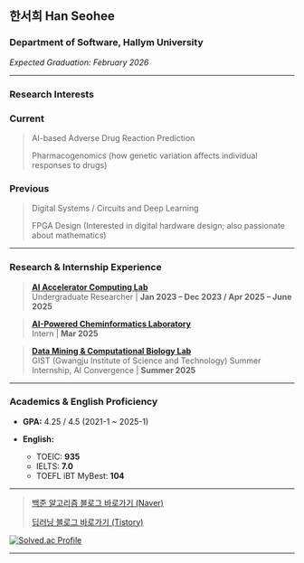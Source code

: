 ## 한서희 Han Seohee

### Department of Software, Hallym University
*Expected Graduation: February 2026*

---

### Research Interests
### Current
> AI-based Adverse Drug Reaction Prediction
> 
> Pharmacogenomics (how genetic variation affects individual responses to drugs)

### Previous
> Digital Systems / Circuits and Deep Learning
>
> FPGA Design (Interested in digital hardware design; also passionate about mathematics)

---

### Research & Internship Experience
> **[AI Accelerator Computing Lab](https://sites.google.com/site/embeddedsochallymuniv/esoc/jeonggunlee)**  
  Undergraduate Researcher | **Jan 2023 – Dec 2023 / Apr 2025 – June 2025**

> **[AI-Powered Cheminformatics Laboratory](https://sites.google.com/view/hallym-apclab/home)**  
  Intern | **Mar 2025**

> **[Data Mining & Computational Biology Lab](https://combio.gist.ac.kr/combio/)**  
  GIST (Gwangju Institute of Science and Technology) Summer Internship, AI Convergence | **Summer 2025**

---

### Academics & English Proficiency
- **GPA:** 4.25 / 4.5 (2021-1 ~ 2025-1)
 
- **English:**  
  - TOEIC: **935**  
  - IELTS: **7.0** 
  - TOEFL iBT MyBest: **104** 

---
> [백준 알고리즘 블로그 바로가기 (Naver)](https://blog.naver.com/jyaenugu/223679758977)
> 
>  [딥러닝 블로그 바로가기 (Tistory)](https://jyaenugu.tistory.com/21)
  
[![Solved.ac Profile](http://mazassumnida.wtf/api/v2/generate_badge?boj=jyaenugu)](https://solved.ac/jyaenugu/)

---





